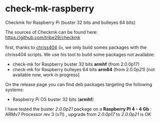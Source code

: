 # check-mk-raspberry
Checkmk for Raspberry Pi (buster 32 bits and bulleyes 64 bits)

The sources of Checkmk can be found here: https://github.com/tribe29/checkmk

first, thanks to [chriss404](https://github.com/chrisss404/check-mk-arm) :+1:, we only build somes packages with the chriss404 scripts.
We use his tool to build some packages not available:

- check-mk for Raspberry buster 32 bits **armhf** (from 2.0.0p17) 
- check-mk for Raspberry bulleyes 64 bits **arm64** (from 2.0.0p21) [not available now, work in progress]

On the release page you can find deb packages targeting the following systems:
- Raspberry Pi OS buster 32 bits (**armhf**)

I have tested the buster  *2.0.0p21* package on a **Raspberry PI 4 - 4 Gb** : ARMv7 Processor rev 3 (v7l) , upgrade from *2.0.0p17* to *2.0.0p21* is OK 

